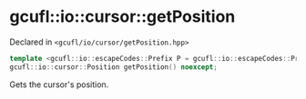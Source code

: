# gcufl::io::cursor::getPosition
Declared in `<gcufl/io/cursor/getPosition.hpp>`
```cpp
template <gcufl::io::escapeCodes::Prefix P = gcufl::io::escapeCodes::Prefix::Hexadecimal> 
gcufl::io::cursor::Position getPosition() noexcept;
```
Gets the cursor's position.
